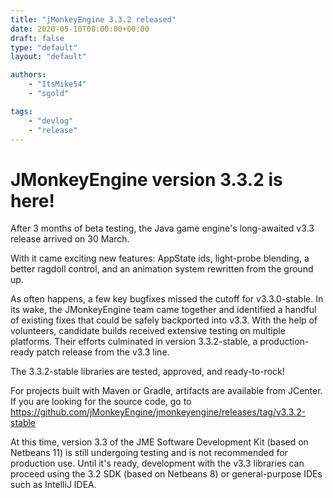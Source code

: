 ```yaml
---
title: "jMonkeyEngine 3.3.2 released"
date: 2020-05-10T08:00:00+00:00
draft: false
type: "default"
layout: "default"

authors:
    - "ItsMike54"
    - "sgold"

tags:
    - "devlog"
    - "release"
---
```


# JMonkeyEngine version 3.3.2 is here!

After 3 months of beta testing, the Java game engine's long-awaited v3.3 release arrived on 30 March. 

With it came exciting new features:  AppState ids, light-probe blending, a better ragdoll control, and an animation system rewritten from the ground up.

As often happens, a few key bugfixes missed the cutoff for v3.3.0-stable. In its wake, the JMonkeyEngine team came together and identified a handful of existing fixes that could be safely backported into v3.3.  With the help of volunteers, candidate builds received extensive testing on multiple platforms.  Their efforts culminated in version 3.3.2-stable, a production-ready patch release from the v3.3 line.
 
The 3.3.2-stable libraries are tested, approved, and ready-to-rock!

For projects built with Maven or Gradle, artifacts are available from JCenter.  If you are looking for the source code, go to https://github.com/jMonkeyEngine/jmonkeyengine/releases/tag/v3.3.2-stable

At this time, version 3.3 of the JME Software Development Kit (based on Netbeans 11) is still undergoing testing and is not recommended for production use.  Until it's ready, development with the v3.3 libraries can proceed using the 3.2 SDK (based on Netbeans 8) or general-purpose IDEs such as IntelliJ IDEA.

